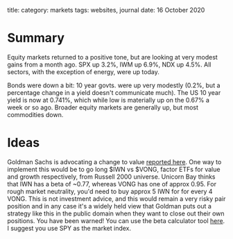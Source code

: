 title: 
category: markets
tags: websites, journal
date: 16 October 2020

# Summary

Equity markets returned to a positive tone, but are looking at very modest gains from a month ago. SPX up 3.2%, IWM up 6.9%, NDX up 4.5%. All sectors, with the exception of energy, were up today.

Bonds were down a bit: 10 year govts. were up very modestly (0.2%, but a percentage change in a yield doesn't communicate much). The US 10 year yield is now at 0.741%, which while low is materially up on the 0.67% a week or so ago.
Broader equity markets are generally up, but most commodities down.

# Ideas

Goldman Sachs is advocating a change to value [reported here](https://www.cnbc.com/2020/10/15/goldman-sachs-says-its-time-to-buy-value-stocks-and-sell-some-tech.html).
One way to implement this would be to go long $IWN vs $VONG, factor ETFs for value and growth respectively, from Russell 2000 universe. Unicorn Bay thinks that IWN has a beta of ~0.77, whereas VONG has one of approx 0.95. 
For rough market neutrality, you'd need to buy approx 5 IWN for for every 4 VONG. This is not investment advice, and this would remain a very risky pair position and in any case it's a widely held view that Goldman puts out a strategy like this in the public domain when they want to close out their own positions. You have been warned!
You can use the beta calculator tool [here](https://unicornbay.com/tools/beta-calculator). I suggest you use SPY as the market index.
